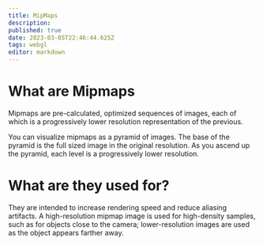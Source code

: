 ```yaml
---
title: MipMaps
description: 
published: true
date: 2023-03-05T22:46:44.625Z
tags: webgl
editor: markdown
---
```


# What are Mipmaps
Mipmaps are pre-calculated, optimized sequences of images, each of which is a progressively lower resolution representation of the previous.

You can visualize mipmaps as a pyramid of images. The base of the pyramid is the full sized image in the original resolution. As you ascend up the pyramid, each level is a progressively lower resolution.

# What are they used for?
They are intended to increase rendering speed and reduce aliasing artifacts. A high-resolution mipmap image is used for high-density samples, such as for objects close to the camera; lower-resolution images are used as the object appears farther away.